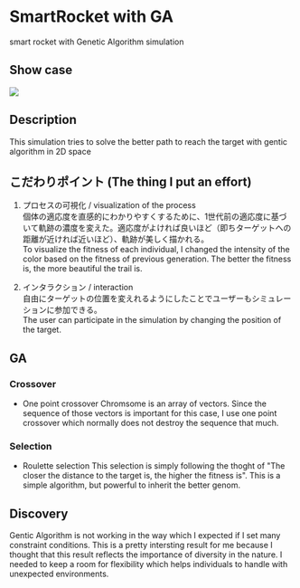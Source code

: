 # SmartRocket with GA
smart rocket with Genetic Algorithm simulation

## Show case
![](./Images/)

## Description
This simulation tries to solve the better path to reach the target with gentic algorithm in 2D space

## こだわりポイント (The thing I put an effort)
1. プロセスの可視化 / visualization of the process <br>
個体の適応度を直感的にわかりやすくするために、1世代前の適応度に基づいて軌跡の濃度を変えた。適応度がよければ良いほど（即ちターゲットへの距離が近ければ近いほど）、軌跡が美しく描かれる。 <br>
To visualize the fitness of each individual, I changed the intensity of the color based on the fitness of previous generation. The better the fitness is, the more beautiful the trail is. 

2. インタラクション / interaction <br>
自由にターゲットの位置を変えれるようにしたことでユーザーもシミュレーションに参加できる。 <br>
The user can participate in the simulation by changing the position of the target.

## GA
### Crossover
- One point crossover
Chromsome is an array of vectors. Since the sequence of those vectors is important for this case, I use one point crossover which normally does not destroy the sequence that much. 
### Selection
- Roulette selection
This selection is simply following the thoght of "The closer the distance to the target is, the higher the fitness is".
This is a simple algorithm, but powerful to inherit the better genom.

## Discovery
Gentic Algorithm is not working in the way which I expected if I set many constraint conditions.
This is a pretty intersting result for me because I thought that this result reflects the importance of diversity in the nature. I needed to keep a room for flexibility which helps individuals to handle with unexpected environments.
